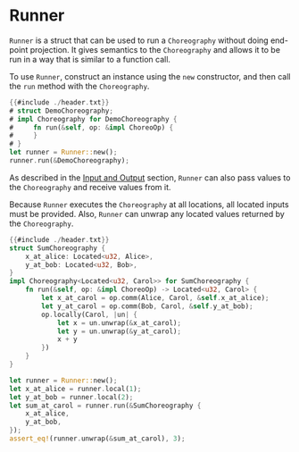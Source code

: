 # Runner

`Runner` is a struct that can be used to run a `Choreography` without doing end-point projection. It gives semantics to the `Choreography` and allows it to be run in a way that is similar to a function call.

To use `Runner`, construct an instance using the `new` constructor, and then call the `run` method with the `Choreography`.

```rust
{{#include ./header.txt}}
# struct DemoChoreography;
# impl Choreography for DemoChoreography {
#     fn run(&self, op: &impl ChoreoOp) {
#     }
# }
let runner = Runner::new();
runner.run(&DemoChoreography);
```

As described in the [Input and Output](./guide-input-and-output.md) section, `Runner` can also pass values to the `Choreography` and receive values from it.

Because `Runner` executes the `Choreography` at all locations, all located inputs must be provided. Also, `Runner` can unwrap any located values returned by the `Choreography`.

```rust
{{#include ./header.txt}}
struct SumChoreography {
    x_at_alice: Located<u32, Alice>,
    y_at_bob: Located<u32, Bob>,
}
impl Choreography<Located<u32, Carol>> for SumChoreography {
    fn run(&self, op: &impl ChoreoOp) -> Located<u32, Carol> {
        let x_at_carol = op.comm(Alice, Carol, &self.x_at_alice);
        let y_at_carol = op.comm(Bob, Carol, &self.y_at_bob);
        op.locally(Carol, |un| {
            let x = un.unwrap(&x_at_carol);
            let y = un.unwrap(&y_at_carol);
            x + y
        })
    }
}

let runner = Runner::new();
let x_at_alice = runner.local(1);
let y_at_bob = runner.local(2);
let sum_at_carol = runner.run(&SumChoreography {
    x_at_alice,
    y_at_bob,
});
assert_eq!(runner.unwrap(&sum_at_carol), 3);
```
